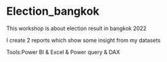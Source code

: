 # Election_bangkok

This workshop is about election result in bangkok 2022

I create 2 reports which show some insight from my datasets

Tools:Power BI & Excel & Power query & DAX
